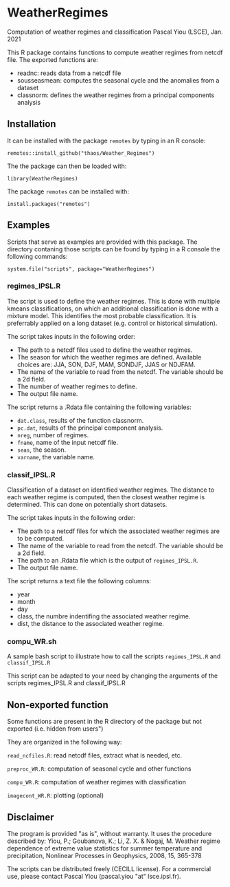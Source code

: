 # WeatherRegimes

Computation of weather regimes and classification
Pascal Yiou (LSCE), Jan. 2021

This R package contains functions to compute weather regimes from netcdf file. The exported functions are:
- readnc: reads data from a netcdf file
- sousseasmean: computes the seasonal cycle and the anomalies from a dataset
- classnorm: defines the weather regimes from a principal components analysis

## Installation

It can be installed with the package `remotes` by typing in an R console:

`remotes::install_github("thaos/Weather_Regimes")`

The the package can then be loaded with:

`library(WeatherRegimes)`

The package `remotes` can be installed with:

`install.packages("remotes")`

## Examples

Scripts that serve as examples are provided with this package. The directory contaning  those scripts can be found by typing in a R console the following commands:

`system.file("scripts", package="WeatherRegimes")`

### regimes_IPSL.R 
The script is used to define the weather regimes. This is done with multiple kmeans classifications, on which an additional classification is done with a mixture model. This identifies the most probable classification. It is preferrably applied on a long dataset (e.g. control or historical simulation).

The script takes inputs in the following order:
- The path to a netcdf files used to define the weather regimes.
- The season for which the weather regimes are defined. Available choices are: JJA, SON, DJF, MAM, SONDJF, JJAS or NDJFAM.
- The name of the variable to read from the netcdf. The variable should be a 2d field.
- The number of weather regimes to define.
- The output file name.

The script returns a .Rdata file containing the following variables:
- `dat.class`, results of the function classnorm.
- `pc.dat`, results of the principal component analysis.
- `nreg`, number of regimes.
- `fname`, name of the input netcdf file.
- `seas`, the season.
- `varname`, the variable name.


### classif_IPSL.R 

Classification of a dataset on identified weather regimes. The distance to each weather regime is computed, then the closest weather regime is determined. This can done on potentially short datasets.

The script takes inputs in the following order:
- The path to a netcdf files for which the associated weather regimes are to be computed.
- The name of the variable to read from the netcdf. The variable should be a 2d field.
- The path to an .Rdata file which is the output of `regimes_IPSL.R`.
- The output file name.

The script returns a text file the following columns:
- year
- month
- day
- class, the numbre indentifing the associated weather regime.
- dist, the distance to the associated weather regime.


### compu_WR.sh

A sample bash script to illustrate how to call the scripts `regimes_IPSL.R` 
and `classif_IPSL.R` 

This script can be adapted to your need by changing the arguments of the scripts regimes_IPSL.R and classif_IPSL.R 


## Non-exported function

Some functions are present in the R directory of the package but not exported (i.e. hidden from users")

They are organized in the following way:

`read_ncfiles.R`: read netcdf files, extract what is needed, etc.

`preproc_WR.R`: computation of seasonal cycle and other functions

`compu_WR.R`: computation of weather regimes with classification

`imagecont_WR.R`: plotting (optional)


## Disclaimer
The program is provided "as is", without warranty. It uses the procedure described by:
Yiou, P.; Goubanova, K.; Li, Z. X. & Nogaj, M. Weather regime dependence of extreme value statistics for summer temperature and precipitation, Nonlinear Processes in Geophysics, 2008, 15, 365-378

The scripts can be distributed freely (CECILL license). For a commercial use, please contact Pascal Yiou (pascal.yiou "at" lsce.ipsl.fr).
